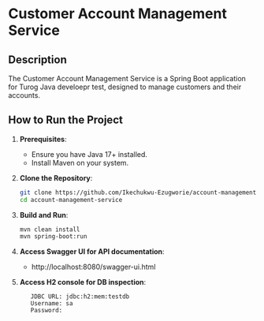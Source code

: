 # Customer Account Management Service

## Description

The Customer Account Management Service is a Spring Boot application for Turog Java develoepr test, designed to manage customers and their accounts. 

## How to Run the Project

1. **Prerequisites**:
   - Ensure you have Java 17+ installed.
   - Install Maven on your system.

2. **Clone the Repository**:
   ```bash
   git clone https://github.com/Ikechukwu-Ezugworie/account-management-service.git
   cd account-management-service
   
3. **Build and Run**:
   ```bash
   mvn clean install
   mvn spring-boot:run
   
4. **Access Swagger UI for API documentation**:
   - http://localhost:8080/swagger-ui.html


5. **Access H2 console for DB inspection**:
   
   ``` url: http://localhost:8080/h2-console
      JDBC URL: jdbc:h2:mem:testdb
      Username: sa
      Password:
   ```
